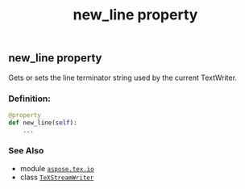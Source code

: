 ﻿---
title: new_line property
second_title: Aspose.TeX for Python via .NET API References
description: 
type: docs
weight: 80
url: /python-net/aspose.tex.io/texstreamwriter/new_line/
is_root: false
---

## new_line property


Gets or sets the line terminator string used by the current TextWriter.
### Definition:
```python
@property
def new_line(self):
    ...
```

### See Also
* module [`aspose.tex.io`](../../)
* class [`TeXStreamWriter`](/tex/python-net/aspose.tex.io/texstreamwriter)
